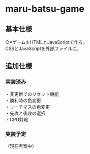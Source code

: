 # maru-batsu-game

## 基本仕様
○×ゲームをHTMLとJavaScriptで作る。  
CSSとJavaScriptを外部ファイルに。  


## 追加仕様

### 実装済み
・非更新でのリセット機能  
・勝利時の色変更  
・リーチマスの色変更  
・先攻と後攻の選択  
・CPU対戦  

### 実装予定
（現在考案中）  

